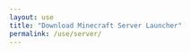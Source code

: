 ```yaml
---
layout: use
title: "Download Minecraft Server Launcher"
permalink: /use/server/
---
```


<script>
window.location.href = '/download#server';
</script>